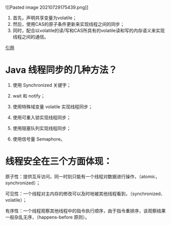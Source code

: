 ![[Pasted image 20210729175439.png]]


1.  首先，声明共享变量为volatile；
2.  然后，使用CAS的原子条件更新来实现线程之间的同步；
3.  同时，配合以volatile的读/写和CAS所具有的volatile读和写的内存语义来实现线程之间的通信。	


[引用](https://blog.csdn.net/ls5718/article/details/52563959)


# Java 线程同步的几种方法？

1.  使用 Synchronized 关键字；
    
2.  wait 和 notify；
    
3.  使用特殊域变量 volatile 实现线程同步；
    
4.  使用可重入锁实现线程同步；
    
5.  使用阻塞队列实现线程同步；
    
6.  使用信号量 Semaphore。



# 线程安全在三个方面体现：

原子性：提供互斥访问，同一时刻只能有一个线程对数据进行操作，（atomic，synchronized）；

可见性：一个线程对主内存的修改可以及时地被其他线程看到，（synchronized、volatile）；

有序性：一个线程观察其他线程中的指令执行顺序，由于指令重排序，该观察结果一般杂乱无序，（happens-before 原则）。